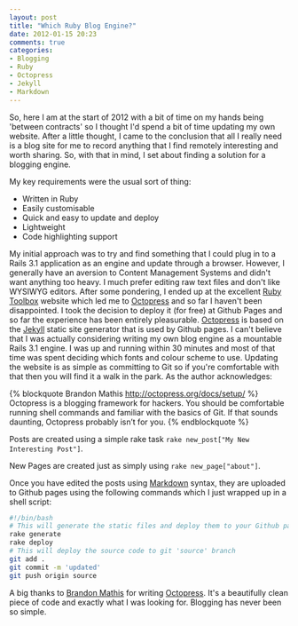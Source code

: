 ```yaml
---
layout: post
title: "Which Ruby Blog Engine?"
date: 2012-01-15 20:23
comments: true
categories:
- Blogging
- Ruby
- Octopress
- Jekyll
- Markdown
---
```

So, here I am at the start of 2012 with a bit of time on my hands being 'between contracts' so I thought I'd spend a bit of time updating my own website.  After a little thought, I came to the conclusion that all I really need is a blog site for me to record anything that I find remotely interesting and worth sharing.  So, with that in mind, I set about finding a solution for a blogging engine.

<!-- more -->

My key requirements were the usual sort of thing:

- Written in Ruby
- Easily customisable
- Quick and easy to update and deploy
- Lightweight
- Code highlighting support

My initial approach was to try and find something that I could plug in to a Rails 3.1 application as an engine and update through a browser.  However, I generally have an aversion to Content Management Systems and didn't want anything too heavy.  I much prefer editing raw text files and don't like WYSIWYG editors.  After some pondering, I ended up at the excellent [Ruby Toolbox](https://www.ruby-toolbox.com/) website which led me to [Octopress](http://octopress.org) and so far I haven't been disappointed.  I took the decision to deploy it (for free) at Github Pages and so far the experience has been entirely pleasurable.  [Octopress](http://octopress.org) is based on the [Jekyll](https://github.com/mojombo/jekyll) static site generator that is used by Github pages.  I can't believe that I was actually considering writing my own blog engine as a mountable Rails 3.1 engine.  I was up and running within 30 minutes and most of that time was spent deciding which fonts and colour scheme to use.  Updating the website is as simple as committing to Git so if you're comfortable with that then you will find it a walk in the park.  As the author acknowledges:

{% blockquote Brandon Mathis http://octopress.org/docs/setup/ %}
Octopress is a blogging framework for hackers. You should be comfortable running shell commands and familiar with the basics of Git. If that sounds daunting, Octopress probably isn’t for you.
{% endblockquote %}

Posts are created using a simple rake task `rake new_post["My New Interesting Post"]`.

New Pages are created just as simply using `rake new_page["about"]`.

Once you have edited the posts using [Markdown](http://daringfireball.net/projects/markdown/syntax) syntax, they are uploaded to Github pages using the following commands which I just wrapped up in a shell script:

``` bash deploy.sh
#!/bin/bash
# This will generate the static files and deploy them to your Github pages 'master' branch
rake generate
rake deploy
# This will deploy the source code to git 'source' branch
git add .
git commit -m 'updated'
git push origin source
```

A big thanks to [Brandon Mathis](http://brandonmathis.com/) for writing [Octopress](http://octopress.org).  It's a beautifully clean piece of code and exactly what I was looking for.  Blogging has never been so simple.
